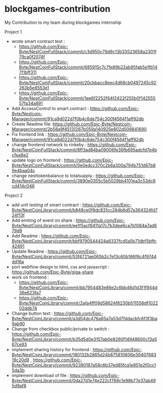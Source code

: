 # blockgames-contribution
My Contribution to my team during blockgames internship

Project 1
- wrote smart contract test : 
     - https://github.com/Epic-Byte/NestCoinFullStack/commit/c3d950c79d9c13b33523658a2301f79ca0f2074f
     - https://github.com/Epic-Byte/NestCoinFullStack/commit/685915c7c7fe89b22ab95fab5e1fb147f1bff311
     - https://github.com/Epic-Byte/NestCoinFullStack/commit/20cbbacc8eec4d68cb0497245c92263b5e8553e1
     - https://github.com/Epic-Byte/NestCoinFullStack/commit/1ee6f2252f64f2422f255b0f14255557fa34a891
-  Add AccessControl to smart contract : https://github.com/Epic-Byte/Nestcoin-Manager/commit/91ca9d022d7f0b4c6de754c300f4564f1aff92db
- Create Readme file: https://github.com/Epic-Byte/Nestcoin-Manager/commit/2b58a9f45131267b059a140925e802d509841690
- Fix frontend link : https://github.com/Epic-Byte/Nestcoin-Manager/commit/91ca9d022d7f0b4c6de754c300f4564f1aff92db
- change frontend network to rinkeby : https://github.com/Epic-Byte/NestCoinFullStack/commit/8ff3ad84ba09006fe36fb695adcfd7e4bcfea8e2
- update logo on frontend : https://github.com/Epic-Byte/NestCoinFullStack/commit/0e0edcc370c2b6a300a794b751d67b89e4baa04c
-  change nesttokenbalance to totalsupply : https://github.com/Epic-Byte/NestCoinFullStack/commit/3890e0355c5b5029bb4101ea3c53dc8cd414c046

Project 2
- add unit testing of smart contract : https://github.com/Epic-Byte/NestCoinLibrary/commit/b848ce0f8dc831cc284b6d57a364324fd724f13f
- Add emiting of event on share : https://github.com/Epic-Byte/NestCoinLibrary/commit/ee1f5acf8411a17c7b3dee6ca7b1084a7ad679d9
- Add Readme : https://github.com/Epic-Byte/NestCoinLibrary/commit/bbf9790544424a6337fcd5a5b71dbf5bffc42491
- Update Readme : https://github.com/Epic-Byte/NestCoinLibrary/commit/53f4721ae065b2c7e13c60b186f6c4f9744dd16a
- port webflow design to html, css and javascript : https://github.com/Epic-Byte/giga-share
- work on frontend : 
     - https://github.com/Epic-Byte/NestCoinLibrary/commit/bb7954483e86e2c6bb46d1d3f1f944d36e623fa7
     - https://github.com/Epic-Byte/NestCoinLibrary/commit/2afa4ff09d58624f8230b511556df102202ddb74
- Change button text : https://github.com/Epic-Byte/NestCoinLibrary/commit/a3d54dc476a85a7a53d7fddacbfc6f3f3ba9ab90
- Change from checkbox public/private to switch : https://github.com/Epic-Byte/NestCoinLibrary/commit/b35d5d0e3157ab0e8260f14948600c13a567ce93
- implement sharing history for frontend : https://github.com/Epic-Byte/NestCoinLibrary/commit/180132b2865d24b875810606e3940768319c20d9 , https://github.com/Epic-Byte/NestCoinLibrary/commit/92390187a58c6b37ed85fca1e851e2f0cc15da3b
- implement download of file : https://github.com/Epic-Byte/NestCoinLibrary/commit/0da27d1e74e222cf769c1e98b77e37ab495d9af8
